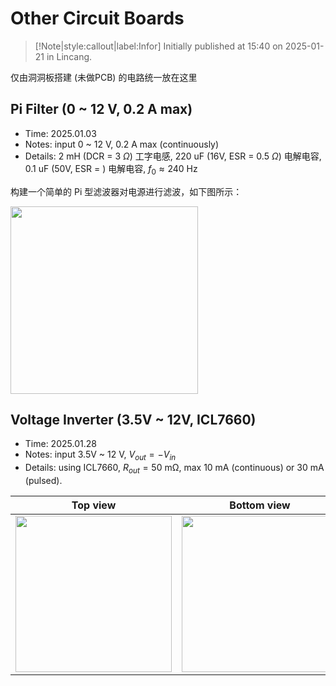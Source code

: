 # Other Circuit Boards

> [!Note|style:callout|label:Infor]
Initially published at 15:40 on 2025-01-21 in Lincang.

仅由洞洞板搭建 (未做PCB) 的电路统一放在这里

## Pi Filter (0 ~ 12 V, 0.2 A max)

- Time: 2025.01.03
- Notes: input 0 ~ 12 V, 0.2 A max (continuously)
- Details: 2 mH (DCR = 3 $\Omega$) 工字电感, 220 uF (16V, ESR = 0.5 $\Omega$) 电解电容, 0.1 uF (50V, ESR = ) 电解电容, $f_0 \approx 240 \ \mathrm{Hz}$ 

构建一个简单的 Pi 型滤波器对电源进行滤波，如下图所示：
<div class="center"><img width = 300px src="https://imagebank-0.oss-cn-beijing.aliyuncs.com/VS-PicGo/2025-01-05-23-40-00_用Pi型滤波器改善可调直流电源的输出纹波.png"/></div>

## Voltage Inverter (3.5V ~ 12V, ICL7660)

- Time: 2025.01.28
- Notes: input 3.5V ~ 12 V, $V_{out} = -V_{in}$
- Details: using ICL7660, $R_{out} = 50 \ \mathrm{m\Omega}$,  max 10 mA (continuous) or 30 mA (pulsed).

<div class='center'>

| Top view | Bottom view | 
|:-:|:-:|
 | <div class="center"><img height = 250px src="https://imagebank-0.oss-cn-beijing.aliyuncs.com/VS-PicGo/2025-02-11-15-08-18_Other Circuit Boards.png"/></div> | <div class="center"><img height = 250px src="https://imagebank-0.oss-cn-beijing.aliyuncs.com/VS-PicGo/2025-02-11-15-08-34_Other Circuit Boards.png"/></div> |
</div>

<!-- ## Pi Filter (0 ~ 40 V, 3 A max)

- Time: 
- Notes: input 0 ~ 40 V, 3 A max (continuously)
- Details: 1 mH (DCR $ = \Omega$) 工字电感, 220 uF (50V, ESR = $\Omega$) 电解电容, 0.1 uF (50V, ESR = ) 电解电容, $f_0 \approx 480 \ \mathrm{Hz}$  -->

<!-- ##  DC-DC Converter 10V~36V to ± 12 V (max 2A / channel) -->
